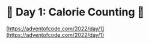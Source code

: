 # 🎄 Day 1: Calorie Counting 🎄

[https://adventofcode.com/2022/day/1](https://adventofcode.com/2022/day/1)
